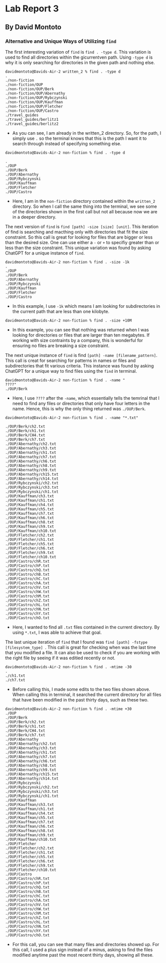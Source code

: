 # Lab Report 3
## By David Montoto

### Alternative and Unique Ways of Utilizing `find`

The first interesting variation of `find` is `find . -type d`. This variation is used to find all directories within the gicurrentven path. Using `-type d` is why it is only searching for directories in the given path and nothing else.

```
davidmontoto@Davids-Air-2 written_2 % find . -type d
.
./non-fiction
./non-fiction/OUP
./non-fiction/OUP/Berk
./non-fiction/OUP/Abernathy
./non-fiction/OUP/Rybczynski
./non-fiction/OUP/Kauffman
./non-fiction/OUP/Fletcher
./non-fiction/OUP/Castro
./travel_guides
./travel_guides/berlitz1
./travel_guides/berlitz2
```

* As you can see, I am already in the written_2 directory. So, for the path, I simply use `.` so the terminal knows that this is the path I want it to search through instead of specifying something else. 

```
davidmontoto@Davids-Air-2 non-fiction % find . -type d

.
./OUP
./OUP/Berk
./OUP/Abernathy
./OUP/Rybczynski
./OUP/Kauffman
./OUP/Fletcher
./OUP/Castro
```

* Here, I am in the `non-fiction` directory contained within the `written_2` directory. So when I call the same thing into the terminal, we see some of the directories shown in the first call but not all because now we are in a deeper directory.

The next version of `find` is `find [path] -size [size] [unit]`. This iteration of find is searching and macthing only with directories that fit the size constraint. So this call is great for looking for files that are bigger or less than the desired size. One can use either a `-` or `+` to specifiy greater than or less than the size constraint. This unique variation was found by asking ChatGPT for a unique instance of `find`. 

```
davidmontoto@Davids-Air-2 non-fiction % find . -size -1k
.
./OUP
./OUP/Berk
./OUP/Abernathy
./OUP/Rybczynski
./OUP/Kauffman
./OUP/Fletcher
./OUP/Castro
```

* In this example, I use `-1k` which means I am looking for subdirectories in the current path that are less than one kilobyte.

```
davidmontoto@Davids-Air-2 non-fiction % find . -size +10M
```

* In this example, you can see that nothing was returned when I was looking for directories or files that are larger than ten megabytes. If working with size contraints by a company, this is wonderful for ensuring no files are breaking a size constraint. 

The next unique instance of `find` is find `[path] -name [filename_pattern]`. This call is creat for searching for patterns in names or files and subdirectories that fit various criteria. This instance was found by asking ChatGPT for a unique way to find files using the `find` in terminal. 

```
davidmontoto@Davids-Air-2 non-fiction % find . -name "
????"
./OUP/Berk
```

* Here, I use `????` after the `-name`, which essentially tells the temrinal that I need to find any files or directories that only have four letters in the name. Hence, this is why the only thing returned was `./OUP/Berk`.

```
davidmontoto@Davids-Air-2 non-fiction % find . -name "*.txt"

./OUP/Berk/ch2.txt
./OUP/Berk/ch1.txt
./OUP/Berk/CH4.txt
./OUP/Berk/ch7.txt
./OUP/Abernathy/ch2.txt
./OUP/Abernathy/ch3.txt
./OUP/Abernathy/ch1.txt
./OUP/Abernathy/ch7.txt
./OUP/Abernathy/ch6.txt
./OUP/Abernathy/ch8.txt
./OUP/Abernathy/ch9.txt
./OUP/Abernathy/ch15.txt
./OUP/Abernathy/ch14.txt
./OUP/Rybczynski/ch2.txt
./OUP/Rybczynski/ch3.txt
./OUP/Rybczynski/ch1.txt
./OUP/Kauffman/ch3.txt
./OUP/Kauffman/ch1.txt
./OUP/Kauffman/ch4.txt
./OUP/Kauffman/ch5.txt
./OUP/Kauffman/ch7.txt
./OUP/Kauffman/ch6.txt
./OUP/Kauffman/ch8.txt
./OUP/Kauffman/ch9.txt
./OUP/Kauffman/ch10.txt
./OUP/Fletcher/ch2.txt
./OUP/Fletcher/ch1.txt
./OUP/Fletcher/ch5.txt
./OUP/Fletcher/ch6.txt
./OUP/Fletcher/ch9.txt
./OUP/Fletcher/ch10.txt
./OUP/Castro/chR.txt
./OUP/Castro/chP.txt
./OUP/Castro/chQ.txt
./OUP/Castro/chB.txt
./OUP/Castro/chC.txt
./OUP/Castro/chA.txt
./OUP/Castro/chV.txt
./OUP/Castro/chW.txt
./OUP/Castro/chM.txt
./OUP/Castro/chZ.txt
./OUP/Castro/chL.txt
./OUP/Castro/chN.txt
./OUP/Castro/chY.txt
./OUP/Castro/chO.txt
```

* Here, I wanted to find all `.txt` files contained in the current directory. By using `*.txt`, I was able to achieve that goal.

The last unique iteration of `find` that I found was `find [path] -fstype [filesystem_type]
`. This call is great for checking when was the last time that you modified a file. It can also be used to check if you are working with the right file by seeing if it was editied recently or not. 

```
davidmontoto@Davids-Air-2 non-fiction % find . -mtime -30
.
./ch1.txt
./ch7.txt
```

* Before calling this, I made some edits to the two files shown above. When calling this in terminal, it searched the current directory for all files that have been modified in the past thirty days, such as these two. 

```
davidmontoto@Davids-Air-2 non-fiction % find . -mtime +30 
./OUP
./OUP/Berk
./OUP/Berk/ch2.txt
./OUP/Berk/ch1.txt
./OUP/Berk/CH4.txt
./OUP/Berk/ch7.txt
./OUP/Abernathy
./OUP/Abernathy/ch2.txt
./OUP/Abernathy/ch3.txt
./OUP/Abernathy/ch1.txt
./OUP/Abernathy/ch7.txt
./OUP/Abernathy/ch6.txt
./OUP/Abernathy/ch8.txt
./OUP/Abernathy/ch9.txt
./OUP/Abernathy/ch15.txt
./OUP/Abernathy/ch14.txt
./OUP/Rybczynski
./OUP/Rybczynski/ch2.txt
./OUP/Rybczynski/ch3.txt
./OUP/Rybczynski/ch1.txt
./OUP/Kauffman
./OUP/Kauffman/ch3.txt
./OUP/Kauffman/ch1.txt
./OUP/Kauffman/ch4.txt
./OUP/Kauffman/ch5.txt
./OUP/Kauffman/ch7.txt
./OUP/Kauffman/ch6.txt
./OUP/Kauffman/ch8.txt
./OUP/Kauffman/ch9.txt
./OUP/Kauffman/ch10.txt
./OUP/Fletcher
./OUP/Fletcher/ch2.txt
./OUP/Fletcher/ch1.txt
./OUP/Fletcher/ch5.txt
./OUP/Fletcher/ch6.txt
./OUP/Fletcher/ch9.txt
./OUP/Fletcher/ch10.txt
./OUP/Castro
./OUP/Castro/chR.txt
./OUP/Castro/chP.txt
./OUP/Castro/chQ.txt
./OUP/Castro/chB.txt
./OUP/Castro/chC.txt
./OUP/Castro/chA.txt
./OUP/Castro/chV.txt
./OUP/Castro/chW.txt
./OUP/Castro/chM.txt
./OUP/Castro/chZ.txt
./OUP/Castro/chL.txt
./OUP/Castro/chN.txt
./OUP/Castro/chY.txt
./OUP/Castro/chO.txt
```

* For this call, you can see that many files and directories showed up. For this call, I used a plus sign instead of a minus, asking to find the files modified anytime past the most recent thirty days, showing all these. 
